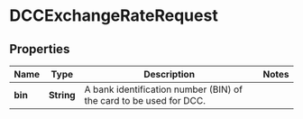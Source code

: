 
# DCCExchangeRateRequest

## Properties
Name | Type | Description | Notes
------------ | ------------- | ------------- | -------------
**bin** | **String** | A bank identification number (BIN) of the card to be used for DCC. | 



